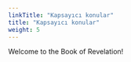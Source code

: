```yaml
---
linkTitle: "Kapsayıcı konular"
title: "Kapsayıcı konular"
weight: 5
---
```


Welcome to the Book of Revelation!

<!--more-->
